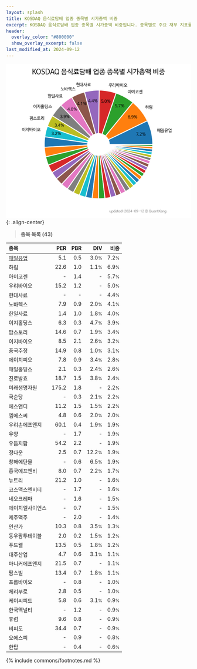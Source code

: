 ```yaml
---
layout: splash
title: KOSDAQ 음식료담배 업종 종목별 시가총액 비중
excerpt: KOSDAQ 음식료담배 업종 종목별 시가총액 비중입니다. 종목별로 주요 재무 지표를 함께 표시합니다.
header:
  overlay_color: "#800000"
  show_overlay_excerpt: false
last_modified_at: 2024-09-12
---
```



![KOSDAQ 음식료담배 업종 종목별 시가총액 비중](/stats/sector/images/kosdaq_업종_음식료담배_종목.png){: .align-center}


> **종목 목록 (43)**<a id="list"></a>

| **종목** | **PER** | **PBR** | **DIV** | **비중** |
| :------- | ------: | ------: | ------: | -------: |
| [매일유업](/267980/) | 5.1 | 0.5 | 3.0<small>%</small> | 7.2<small>%</small> |
| 하림 | 22.6 | 1.0 | 1.1<small>%</small> | 6.9<small>%</small> |
| 아미코젠 | - | 1.4 | - | 5.7<small>%</small> |
| 우리바이오 | 15.2 | 1.2 | - | 5.0<small>%</small> |
| 현대사료 | - | - | - | 4.4<small>%</small> |
| 노바렉스 | 7.9 | 0.9 | 2.0<small>%</small> | 4.1<small>%</small> |
| 한일사료 | 1.4 | 1.0 | 1.8<small>%</small> | 4.0<small>%</small> |
| 이지홀딩스 | 6.3 | 0.3 | 4.7<small>%</small> | 3.9<small>%</small> |
| 팜스토리 | 14.6 | 0.7 | 1.9<small>%</small> | 3.4<small>%</small> |
| 이지바이오 | 8.5 | 2.1 | 2.6<small>%</small> | 3.2<small>%</small> |
| 풍국주정 | 14.9 | 0.8 | 1.0<small>%</small> | 3.1<small>%</small> |
| 에이치피오 | 7.8 | 0.9 | 3.4<small>%</small> | 2.8<small>%</small> |
| 매일홀딩스 | 2.1 | 0.3 | 2.4<small>%</small> | 2.6<small>%</small> |
| 진로발효 | 18.7 | 1.5 | 3.8<small>%</small> | 2.4<small>%</small> |
| 미래생명자원 | 175.2 | 1.8 | - | 2.2<small>%</small> |
| 국순당 | - | 0.3 | 2.1<small>%</small> | 2.2<small>%</small> |
| 에스앤디 | 11.2 | 1.5 | 1.5<small>%</small> | 2.2<small>%</small> |
| 엠에스씨 | 4.8 | 0.6 | 2.0<small>%</small> | 2.0<small>%</small> |
| 우리손에프앤지 | 60.1 | 0.4 | 1.9<small>%</small> | 1.9<small>%</small> |
| 우양 | - | 1.7 | - | 1.9<small>%</small> |
| 우듬지팜 | 54.2 | 2.2 | - | 1.9<small>%</small> |
| 정다운 | 2.5 | 0.7 | 12.2<small>%</small> | 1.9<small>%</small> |
| 창해에탄올 | - | 0.6 | 6.5<small>%</small> | 1.9<small>%</small> |
| 흥국에프엔비 | 8.0 | 0.7 | 2.2<small>%</small> | 1.7<small>%</small> |
| 뉴트리 | 21.2 | 1.0 | - | 1.6<small>%</small> |
| 코스맥스엔비티 | - | 1.7 | - | 1.6<small>%</small> |
| 네오크레마 | - | 1.6 | - | 1.5<small>%</small> |
| 에이치엘사이언스 | - | 0.7 | - | 1.5<small>%</small> |
| 제주맥주 | - | 2.0 | - | 1.4<small>%</small> |
| 인산가 | 10.3 | 0.8 | 3.5<small>%</small> | 1.3<small>%</small> |
| 동우팜투테이블 | 2.0 | 0.2 | 1.5<small>%</small> | 1.2<small>%</small> |
| 푸드웰 | 13.5 | 0.5 | 1.8<small>%</small> | 1.2<small>%</small> |
| 대주산업 | 4.7 | 0.6 | 3.1<small>%</small> | 1.1<small>%</small> |
| 마니커에프앤지 | 21.5 | 0.7 | - | 1.1<small>%</small> |
| 팜스빌 | 13.4 | 0.7 | 1.8<small>%</small> | 1.1<small>%</small> |
| 프롬바이오 | - | 0.8 | - | 1.0<small>%</small> |
| 체리부로 | 2.8 | 0.5 | - | 1.0<small>%</small> |
| 케이씨피드 | 5.8 | 0.6 | 3.1<small>%</small> | 0.9<small>%</small> |
| 한국맥널티 | - | 1.2 | - | 0.9<small>%</small> |
| 휴럼 | 9.6 | 0.8 | - | 0.9<small>%</small> |
| 비피도 | 34.4 | 0.7 | - | 0.9<small>%</small> |
| 오에스피 | - | 0.9 | - | 0.8<small>%</small> |
| 한탑 | - | 0.4 | - | 0.6<small>%</small> |

{% include commons/footnotes.md %}
